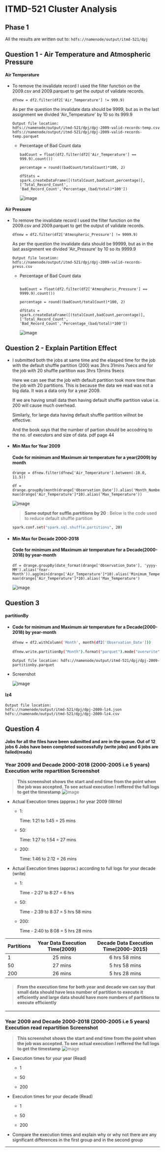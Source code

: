 # ITMD-521 Cluster Analysis

## Phase 1

All the results are written out to: ```hdfs://namenode/output/itmd-521/dpj```

## Question 1 - Air Temperature and Atmospheric Pressure

#### Air Temperature

* To remove the invalidate record I used the filter function on the 2009.csv and 2009.parquet to get the output of validate records.

  ```dfnew = df2.filter(df2['Air_Temperature'] != 999.9)```

  As per the question the invalidate data should be 9999, but as in the last assignment we divided 'Air_Temperature' by 10 so its 999.9
      
      Output file location: 
      hdfs://namenode/output/itmd-521/dpj/dpj-2009-valid-records-temp.csv 
      hdfs://namenode/output/itmd-521/dpj/dpj-2009-valid-records-temp.parquet

  * Percentage of Bad Count data

    ```totalCount = float(df2.count())
    badCount = float(df2.filter(df2['Air_Temperature'] == 999.9).count())

    percentage = round((badCount/totalCount)*100, 2)

    dfStats = spark.createDataFrame([(totalCount,badCount,percentage)], ['Total_Record_Count', 'Bad_Record_Count','Percentage_(bad/total)*100'])
    ```

    ![image](https://user-images.githubusercontent.com/54300222/80897251-84531880-8cbc-11ea-9d7f-6af5cefdd53d.png)

#### Air Pressure

* To remove the invalidate record I used the filter function on the 2009.csv and 2009.parquet to get the output of validate records.

  ```dfnew = df2.filter(df2['Atmospheric_Pressure'] != 9999.9)```

  As per the question the invalidate data should be 99999, but as in the last assignment we divided 'Air_Pressure' by 10 so its 9999.9
      
      Output file location: 
      hdfs://namenode/output/itmd-521/dpj/dpj-2009-valid-records-press.csv 

  * Percentage of Bad Count data

    ```totalCount = float(df2.count())
    
    badCount = float(df2.filter(df2['Atmospheric_Pressure'] == 9999.9).count())
    
    percentage = round((badCount/totalCount)*100, 2)
    
    dfStats = spark.createDataFrame([(totalCount,badCount,percentage)], ['Total_Record_Count', 'Bad_Record_Count','Percentage_(bad/total)*100'])
    ```

    ![image](https://user-images.githubusercontent.com/54300222/80897505-02b0ba00-8cbf-11ea-99e4-121c02692bae.png)


## Question 2 - Explain Partition Effect

* I submitted both the jobs at same time and the elasped time for the job with the default shuffle partition (200) was 3hrs 31mins 7secs and for the job with 20 shuffle partition was 3hrs 13mins 9secs

  Here we can see that the job with default partition took more time than the job with 20 partitions. This is because the data we read was not a big data. It was a data only for a year 2009.

  If we are having small data then having default shuffle partition value i.e. 200 will cause much overhead.

  Similarly, for large data having default shuffle partition willnot be effective. 

  And the book says that the number of partion should be accodring to the no. of executors and size of data. pdf page 44

  

* #### Min Max for Year 2009
  #### Code for minimum and Maximum air temperature for a year(2009) by month

  ```
  drange = dfnew.filter(dfnew['Air_Temperature'].between(-10.0, 11.5))
    
  df = drange.groupBy(month(drange['Observation_Date']).alias('Month_Number')).agg(min(drange['Air_Temperature']*10).alias('Minimum_Temperature'), max(drange['Air_Temperature']*10).alias('Max_Temperature')) 
  ```
  ![image](https://user-images.githubusercontent.com/54300222/80897649-9931ab00-8cc0-11ea-9733-982019af246f.png)

  > **Same output for suffle.partitions by 20** : Below is the code used to reduce default shuffle partition
    ```bash
    spark.conf.set("spark.sql.shuffle.partitions", 20)
    ```

* #### Min Max for Decade 2000-2018
  #### Code for minimum and Maximum air temperature for a Decade(2000-2018) by year-month

  ```    
  df = drange.groupBy(date_format(drange['Observation_Date'], 'yyyy-MM').alias('Year-Month')).agg(min(drange['Air_Temperature']*10).alias('Minimum_Temperature'), max(drange['Air_Temperature']*10).alias('Max_Temperature')
  ```
  ![image](https://user-images.githubusercontent.com/54300222/80897870-faf31480-8cc2-11ea-9b4b-a1e8a424f866.png)


## Question 3

#### partitionBy
    
  * #### Code for minimum and Maximum air temperature for a Decade(2000-2018) by year-month

    ```bash
    dfnew = df2.withColumn('Month', month(df2['Observation_Date']))
  
    dfnew.write.partitionBy("Month").format("parquet").mode("overwrite").save("hdfs://namenode/output/itmd-521/dpj/dpj-2009-partitionby.parquet")
    ```
    
    ```
    Output file location: hdfs://namenode/output/itmd-521/dpj/dpj-2009-partitionby.parquet
    ```
  * Screenshot
  
    ![image](https://user-images.githubusercontent.com/54300222/80898046-5b368600-8cc4-11ea-9e0c-8c8aaca38594.png)

#### lz4

```
Output file location:
hdfs://namenode/output/itmd-521/dpj/dpj-2009-lz4.json
hdfs://namenode/output/itmd-521/dpj/dpj-2009-lz4.csv
```

## Question 4

#### Jobs for all the files have been submitted and are in the queue. Out of 12 jobs 6 Jobs have been completed successfully (write jobs) and 6 jobs are failed(reads)

###  Year 2009 and Decade 2000-2018 (2000-2005 i.e 5 years) Execution write repartition Screenshot

> **This screenshot shows the start and end time from the point when the job was accepted. To see actual execution I reffered the full logs to get the timestamp**
![image](https://user-images.githubusercontent.com/54300222/80916689-e98c2580-8d1f-11ea-860f-ec4557b291de.png)

  * Actual Execution times (approx.) for year 2009 (Write)
    * 1: 

      Time: 1:21 to 1:45 = 25 mins

    * 50:

      Time: 1:27 to 1:54 = 27 mins

    * 200:

      Time: 1:46 to 2:12 = 26 mins

  * Actual Execution times (approx.) according to full logs for your decade (write)
    * 1:
    
      Time - 2:27 to 8:27 = 6 hrs

    * 50:
    
      Time - 2:39 to 8:37 = 5 hrs 58 mins

    * 200:
    
      Time - 2:40 to 8:08 = 5 hrs 28 mins


|  Partitions| Year Data Execution Time(2009)| Decade Data Execution Time(2000-2015)  |
| ------------- |:-------------:| :-------------:|
| 1             | 25 mins       | 6 hrs 58 mins  |
| 50            | 27 mins       | 5 hrs 58 mins  |
| 200           | 26 mins       | 5 hrs 28 mins  |


> #### **From the execution time for both year and decade we can say that small data should have less number of partition to execute it efficiently and large data should have more numbers of partitions to execute efficiently**

___

###  Year 2009 and Decade 2000-2018 (2000-2005 i.e 5 years) Execution read repartition Screenshot

> **This screenshot shows the start and end time from the point when the job was accepted. To see actual execution I reffered the full logs to get the timestamp**
![image](https://user-images.githubusercontent.com/54300222/80916868-f9f0d000-8d20-11ea-9f87-5e2a4becd5eb.png)

* Execution times for your year (Read)
  * 1

  * 50

  * 200

* Execution times for your decade (Read)
  * 1

  * 50

  * 200

* Compare the execution times and explain why or why not there are any significant differences in the first group and in the second group

___